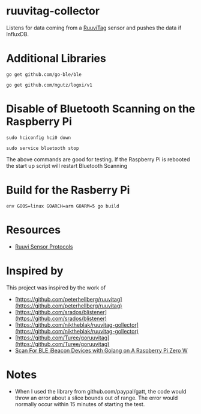 # ruuvitag-collector
Listens for data coming from a [RuuviTag](https://ruuvi.com/ruuvitag-specs/) sensor and pushes the data if InfluxDB.

# Additional Libraries
`go get github.com/go-ble/ble`

`go get github.com/mgutz/logxi/v1`

# Disable of Bluetooth Scanning on the Raspberry Pi
`sudo hciconfig hci0 down`

`sudo service bluetooth stop`

The above commands are good for testing. If the Raspberry Pi is rebooted the start up script will restart Bluetooth Scanning

# Build for the Rasberry Pi
`env GOOS=linux GOARCH=arm GOARM=5 go build`

# Resources
- [Ruuvi Sensor Protocols](https://github.com/ruuvi/ruuvi-sensor-protocols)


# Inspired by
This project was inspired by the work of
- [https://github.com/peterhellberg/ruuvitag](https://github.com/peterhellberg/ruuvitag)
- [https://github.com/srados/blistener](https://github.com/srados/blistener)
- [https://github.com/niktheblak/ruuvitag-gollector](https://github.com/niktheblak/ruuvitag-gollector)
- [https://github.com/Turee/goruuvitag](https://github.com/Turee/goruuvitag)
- [Scan For BLE iBeacon Devices with Golang on A Raspberry Pi Zero W](https://www.thepolyglotdeveloper.com/2018/02/scan-ble-ibeacon-devices-golang-raspberry-pi-zero-w/)

# Notes
* When I used the library from github.com/paypal/gatt, the code would throw an error about a slice bounds out of range. The error would normally occur within 15 minutes of starting the test. 